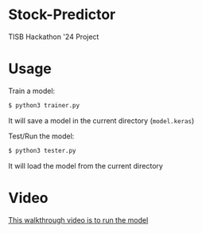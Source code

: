 # Stock-Predictor
TISB Hackathon '24 Project

# Usage
Train a model:
```sh
$ python3 trainer.py
```
It will save a model in the current directory (`model.keras`)

Test/Run the model:
```sh
$ python3 tester.py
```
It will load the model from the current directory

# Video
[This walkthrough video is to run the model](https://youtu.be/X0cZZ8g2UfM)
